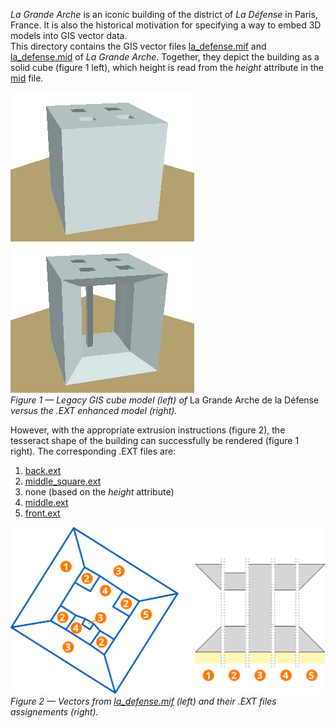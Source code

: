 _La Grande Arche_ is an iconic building of the district of _La Défense_ in Paris, France.
It is also the historical motivation for specifying a way to embed 3D models into GIS vector data.  
This directory contains the GIS vector files [la_defense.mif](la_defense.mif) and [la_defense.mid](la_defense.mid) of _La Grande Arche_.
Together, they depict the building as a solid cube (figure 1 left), which height is read from the _height_ attribute in the [mid](la_defense.mid) file.

![](2.5dBuilding.png) ![](3dBuilding.png)  
*Figure 1 — Legacy GIS cube model (left) of* La Grande Arche de la Défense *versus the .EXT enhanced model (right).*

However, with the appropriate extrusion instructions (figure 2), the tesseract shape of the building can successfully be rendered (figure 1 right).
The corresponding .EXT files are:

1. [back.ext](back.ext)
2. [middle_square.ext](middle_square.ext)
3. none (based on the _height_ attribute)
4. [middle.ext](middle.ext)
5. [front.ext](front.ext)

![](assignments.svg)  
*Figure 2 — Vectors from [la_defense.mif](la_defense.mif) (left) and their .EXT files assignements (right).*